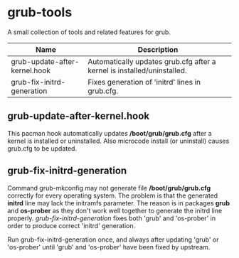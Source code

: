 # grub-tools
A small collection of tools and related features for grub.

Name | Description
---- | -----------
grub-update-after-kernel.hook | Automatically updates grub.cfg after a kernel is installed/uninstalled.
grub-fix-initrd-generation | Fixes generation of 'initrd' lines in grub.cfg.

## grub-update-after-kernel.hook
This pacman hook automatically updates **/boot/grub/grub.cfg** after a kernel is installed or uninstalled.
Also microcode install (or uninstall) causes grub.cfg to be updated.

## grub-fix-initrd-generation
Command grub-mkconfig may not generate file **/boot/grub/grub.cfg** correctly for every operating system.
The problem is that the generated **initrd** line may lack the initramfs parameter.
The reason is in packages **grub** and **os-prober** as they don't work well together
to generate the initrd line properly.
*grub-fix-initrd-generation* fixes both 'grub' and 'os-prober' in order to produce correct 'initrd' generation.

Run grub-fix-initrd-generation once, and always after updating 'grub' or 'os-prober'
until 'grub' and 'os-prober' have been fixed by upstream.
